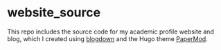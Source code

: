 # website_source

This repo includes the source code for my academic profile website and blog, which I created using [blogdown](https://github.com/rstudio/blogdown) and the Hugo theme [PaperMod](https://adityatelange.github.io/hugo-PaperMod/).

